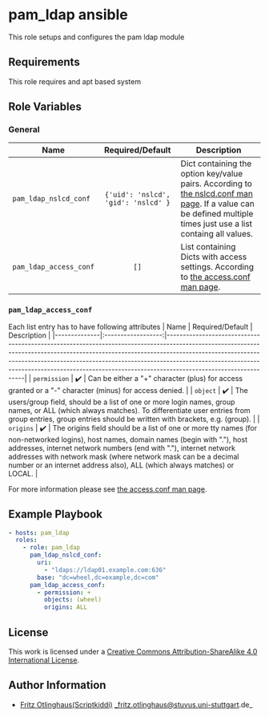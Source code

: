 # pam_ldap ansible

This role setups and configures the pam ldap module


## Requirements

This role requires and apt based system


## Role Variables

### General

| Name                    | Required/Default                    | Description                                                                                                                                                                                               |
|-------------------------|:-----------------------------------:|-----------------------------------------------------------------------------------------------------------------------------------------------------------------------------------------------------------|
| `pam_ldap_nslcd_conf`  | `{'uid': 'nslcd', 'gid': 'nslcd' }` | Dict containing the option key/value pairs. According to [the nslcd.conf man page](https://linux.die.net/man/5/nslcd.conf). If a value can be defined multiple times just use a list containg all values. |
| `pam_ldap_access_conf` | `[]`                                | List containing Dicts with access settings. According to [the access.conf man page](https://linux.die.net/man/5/access.conf).                                                                             |

### `pam_ldap_access_conf`
Each list entry has to have following attributes
| Name         | Required/Default   | Description                                                                                                                                                                                                                                                                                                                                              |
|--------------|:------------------:|----------------------------------------------------------------------------------------------------------------------------------------------------------------------------------------------------------------------------------------------------------------------------------------------------------------------------------------------------------|
| `permission` | :heavy_check_mark: | Can be either a "+" character (plus) for access granted or a "-" character (minus) for access denied.                                                                                                                                                                                                                                                    |
| `object`     | :heavy_check_mark: | The users/group field, should be a list of one or more login names, group names, or ALL (which always matches). To differentiate user entries from group entries, group entries should be written with brackets, e.g. (group).                                                                                                                           |
| `origins`    | :heavy_check_mark: | The origins field should be a list of one or more tty names (for non-networked logins), host names, domain names (begin with "."), host addresses, internet network numbers (end with "."), internet network addresses with network mask (where network mask can be a decimal number or an internet address also), ALL (which always matches) or LOCAL. |

For more information please see [the access.conf man page](https://linux.die.net/man/5/access.conf).


## Example Playbook

```yml
- hosts: pam_ldap
  roles:
    - role: pam_ldap
      pam_ldap_nslcd_conf:
        uri: 
          - "ldaps://ldap01.example.com:636"
        base: "dc=wheel,dc=example,dc=com"
      pam_ldap_access_conf:
        - permission: +
          objects: (wheel)
          origins: ALL
```

## License

This work is licensed under a [Creative Commons Attribution-ShareAlike 4.0 International License](http://creativecommons.org/licenses/by-sa/4.0/).


## Author Information

 * [Fritz Otlinghaus(Scriptkiddi)](https://github.com/Scriptkiddi) _fritz.otlinghaus@stuvus.uni-stuttgart.de_
